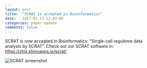 ```yaml
---
layout: post
title:  "SCRAT is accepted in Bioinformatics"
date:   2017-05-13 12:43:00
categories: paper update
comments: false
---
```

SCRAT is now accepted in Bioinformatics: "Single-cell regulome data analysis by SCRAT". Check out our SCRAT software in: <https://zhiji.shinyapps.io/scrat/>

![](http://weiqiangzhou.com/images/scrat_screenshot.png "SCRAT screenshot")
